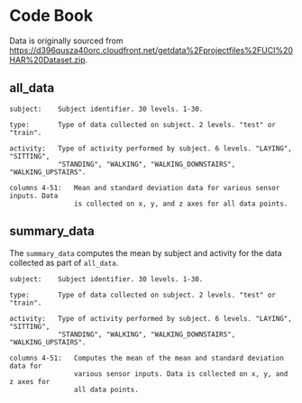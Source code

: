 # Code Book

Data is originally sourced from https://d396qusza40orc.cloudfront.net/getdata%2Fprojectfiles%2FUCI%20HAR%20Dataset.zip.

## all_data

```
subject:    Subject identifier. 30 levels. 1-30.

type:       Type of data collected on subject. 2 levels. "test" or "train".

activity:   Type of activity performed by subject. 6 levels. "LAYING", "SITTING",
            "STANDING", "WALKING", "WALKING_DOWNSTAIRS", "WALKING_UPSTAIRS".

columns 4-51:   Mean and standard deviation data for various sensor inputs. Data
                is collected on x, y, and z axes for all data points.
```

## summary_data

The `summary_data` computes the mean by subject and activity for the data collected as part of `all_data`.

```
subject:    Subject identifier. 30 levels. 1-30.

type:       Type of data collected on subject. 2 levels. "test" or "train".

activity:   Type of activity performed by subject. 6 levels. "LAYING", "SITTING",
            "STANDING", "WALKING", "WALKING_DOWNSTAIRS", "WALKING_UPSTAIRS".

columns 4-51:   Computes the mean of the mean and standard deviation data for
                various sensor inputs. Data is collected on x, y, and z axes for
                all data points.
```
